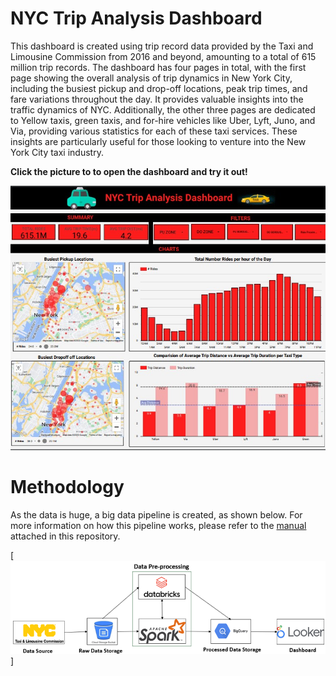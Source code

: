 # NYC Trip Analysis Dashboard

This dashboard is created using trip record data provided by the Taxi and Limousine Commission from 2016 and beyond, amounting to a total of 615 million trip records. The dashboard has four pages in total, with the first page showing the overall analysis of trip dynamics in New York City, including the busiest pickup and drop-off locations, peak trip times, and fare variations throughout the day. It provides valuable insights into the traffic dynamics of NYC. Additionally, the other three pages are dedicated to Yellow taxis, green taxis, and for-hire vehicles like Uber, Lyft, Juno, and Via, providing various statistics for each of these taxi services. These insights are particularly useful for those looking to venture into the New York City taxi industry.

**Click the picture to to open the dashboard and try it out!**

[![Alt Text](trip_analysis.jpg)](https://lookerstudio.google.com/s/upLkGSn01jY)

# Methodology

As the data is huge, a big data pipeline is created, as shown below. For more information on how this pipeline works, please refer to the [manual](https://github.com/divisha-sunny/NYC-Trip-Analysis/blob/master/Manual.docx) attached in this repository.

[![Alt Text](BigData_Pipeline.png)]
